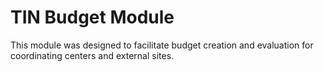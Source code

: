 # TIN Budget Module
This module was designed to facilitate budget creation and evaluation for coordinating centers and external sites.

